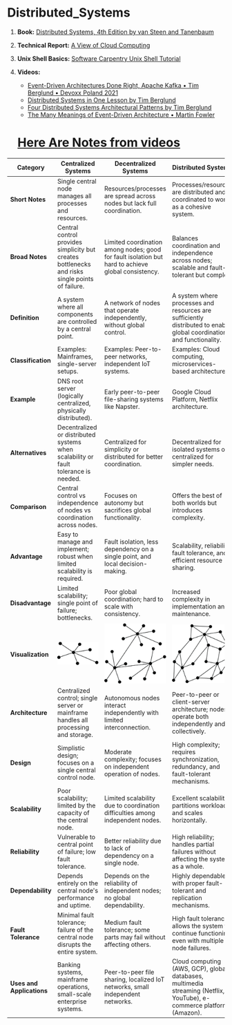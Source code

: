 # Distributed_Systems


1. **Book:** [Distributed Systems, 4th Edition by van Steen and Tanenbaum](https://www.distributed-systems.net/index.php/books/ds4/)

2. **Technical Report:** [A View of Cloud Computing](https://www2.eecs.berkeley.edu/Pubs/TechRpts/2009/EECS-2009-28.html)

3. **Unix Shell Basics:** [Software Carpentry Unix Shell Tutorial](https://swcarpentry.github.io/shell-novice/aio.html)

4. **Videos:**
   - [Event-Driven Architectures Done Right, Apache Kafka • Tim Berglund • Devoxx Poland 2021](https://www.youtube.com/watch?v=A_mstzRGfIE)
   - [Distributed Systems in One Lesson by Tim Berglund](https://www.youtube.com/watch?v=Y6Ev8GIlbxc)
   - [Four Distributed Systems Architectural Patterns by Tim Berglund](https://www.youtube.com/watch?v=BO761Fj6HH8)
   - [The Many Meanings of Event-Driven Architecture • Martin Fowler](https://www.youtube.com/watch?v=STKCRSUsyP0)
  
   # [Here Are Notes from videos](https://github.com/showrin20/Distributed_Systems/tree/main/Tim%20Berglund)





| **Category**         | **Centralized Systems**                                                                                                  | **Decentralized Systems**                                                                                                       | **Distributed Systems**                                                                                                       |
|-----------------------|-------------------------------------------------------------------------------------------------------------------------|--------------------------------------------------------------------------------------------------------------------------------|-----------------------------------------------------------------------------------------------------------------------------|
| **Short Notes**      | Single central node manages all processes and resources.                                                                | Resources/processes are spread across nodes but lack full coordination.                                                        | Processes/resources are distributed and coordinated to work as a cohesive system.                                           |
| **Broad Notes**      | Central control provides simplicity but creates bottlenecks and risks single points of failure.                          | Limited coordination among nodes; good for fault isolation but hard to achieve global consistency.                              | Balances coordination and independence across nodes; scalable and fault-tolerant but complex.                               |
| **Definition**       | A system where all components are controlled by a central point.                                                        | A network of nodes that operate independently, without global control.                                                         | A system where processes and resources are sufficiently distributed to enable global coordination and functionality.         |
| **Classification**   | Examples: Mainframes, single-server setups.                                                                             | Examples: Peer-to-peer networks, independent IoT systems.                                                                      | Examples: Cloud computing, microservices-based architectures.                                                               |
| **Example**          | DNS root server (logically centralized, physically distributed).                                                        | Early peer-to-peer file-sharing systems like Napster.                                                                          | Google Cloud Platform, Netflix architecture.                                                                                |
| **Alternatives**     | Decentralized or distributed systems when scalability or fault tolerance is needed.                                      | Centralized for simplicity or distributed for better coordination.                                                             | Decentralized for isolated systems or centralized for simpler needs.                                                        |
| **Comparison**       | Central control vs independence of nodes vs coordination across nodes.                                                  | Focuses on autonomy but sacrifices global functionality.                                                                       | Offers the best of both worlds but introduces complexity.                                                                   |
| **Advantage**        | Easy to manage and implement; robust when limited scalability is required.                                               | Fault isolation, less dependency on a single point, and local decision-making.                                                 | Scalability, reliability, fault tolerance, and efficient resource sharing.                                                  |
| **Disadvantage**     | Limited scalability; single point of failure; bottlenecks.                                                              | Poor global coordination; hard to scale with consistency.                                                                      | Increased complexity in implementation and maintenance.                                                                     |
| **Visualization**    | ![Centralized](01-01a.png)                             | ![Decentralized](01-01b.png) | ![Distributed](01-01c.png) |
| **Architecture**     | Centralized control; single server or mainframe handles all processing and storage.                                      | Autonomous nodes interact independently with limited interconnection.                                                          | Peer-to-peer or client-server architecture; nodes operate both independently and collectively.                              |
| **Design**           | Simplistic design; focuses on a single central control node.                                                            | Moderate complexity; focuses on independent operation of nodes.                                                               | High complexity; requires synchronization, redundancy, and fault-tolerant mechanisms.                                       |
| **Scalability**      | Poor scalability; limited by the capacity of the central node.                                                          | Limited scalability due to coordination difficulties among independent nodes.                                                  | Excellent scalability; partitions workloads and scales horizontally.                                                        |
| **Reliability**      | Vulnerable to central point of failure; low fault tolerance.                                                            | Better reliability due to lack of dependency on a single node.                                                                | High reliability; handles partial failures without affecting the system as a whole.                                         |
| **Dependability**    | Depends entirely on the central node's performance and uptime.                                                          | Depends on the reliability of independent nodes; no global dependability.                                                      | Highly dependable with proper fault-tolerant and replication mechanisms.                                                    |
| **Fault Tolerance**  | Minimal fault tolerance; failure of the central node disrupts the entire system.                                        | Medium fault tolerance; some parts may fail without affecting others.                                                         | High fault tolerance; allows the system to continue functioning even with multiple node failures.                           |
| **Uses and Applications** | Banking systems, mainframe operations, small-scale enterprise systems.                                             | Peer-to-peer file sharing, localized IoT networks, small independent networks.                                                | Cloud computing (AWS, GCP), global databases, multimedia streaming (Netflix, YouTube), e-commerce platforms (Amazon).       |
  
